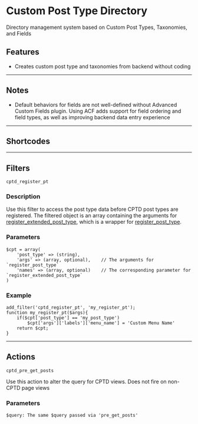 
# Custom Post Type Directory

Directory management system based on Custom Post Types, Taxonomies, and Fields

## Features

* Creates custom post type and taxonomies from backend without coding

---

## Notes

* Default behaviors for fields are not well-defined without Advanced Custom Fields plugin.  Using ACF adds support for field ordering and field types, as well as improving backend data entry experience

---

## Shortcodes

---

## Filters

````cptd_register_pt````

### Description

Use this filter to access the post type data before CPTD post types are registered.  The filtered object is an array
containing the arguments for [register\_extended\_post\_type](https://github.com/johnbillion/extended-cpts/wiki/Basic-usage), which is a wrapper for [register\_post\_type](https://codex.wordpress.org/Function_Reference/register_post_type).


### Parameters
  
    $cpt = array(
    	'post_type' => (string),
    	'args' => (array, optional), 	// The arguments for `register_post_type`
    	'names' => (array, optional) 	// The corresponding parameter for `register_extended_post_type`
    )

  
### Example

    add_filter('cptd_register_pt', 'my_register_pt');
    function my_register_pt($args){
    	if($cpt['post_type'] == 'my_post_type')
    		$cpt['args']['labels']['menu_name'] = 'Custom Menu Name'
    	return $cpt;
    }

---

## Actions

````cptd_pre_get_posts````

Use this action to alter the query for CPTD views.  Does not fire on non-CPTD page views

### Parameters

    $query: The same $query passed via 'pre_get_posts'